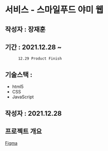 # 서비스 - 스마일푸드 야미 웹

## 작성자 : 장재훈

## 기간 : 2021.12.28 ~
          12.29 Product Finish
          

## 기술스택 : 
   * html5
   * CSS
   * JavaScript

## 작성자 : 2021.12.28

## 프로젝트 개요
[Figma](https://www.figma.com/file/rmc6j2dyDmQxYKKJFdgkPU/3%EC%A3%BC%EC%B0%A8-yami?node-id=0%3A1)
